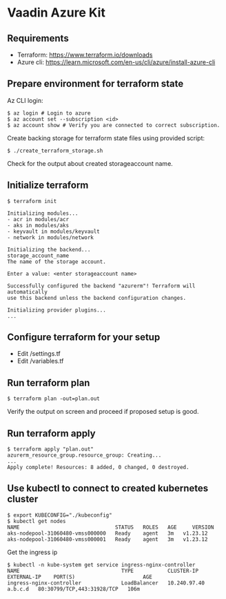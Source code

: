 # Vaadin Azure Kit
## Requirements
* Terraform: https://www.terraform.io/downloads
* Azure cli: https://learn.microsoft.com/en-us/cli/azure/install-azure-cli
## Prepare environment for terraform state

Az CLI login:

    $ az login # Login to azure
    $ az account set --subscription <id>
    $ az account show # Verify you are connected to correct subscription.

Create backing storage for terraform state files using provided script:

    $ ./create_terraform_storage.sh
Check for the output about created storageaccount name.
    
## Initialize terraform    
    $ terraform init

    Initializing modules...
    - acr in modules/acr
    - aks in modules/aks
    - keyvault in modules/keyvault
    - network in modules/network

    Initializing the backend...
    storage_account_name
    The name of the storage account.
    
    Enter a value: <enter storageaccount name>

    Successfully configured the backend "azurerm"! Terraform will automatically
    use this backend unless the backend configuration changes.

    Initializing provider plugins...
    ...
## Configure terraform for your setup
* Edit /settings.tf
* Edit /variables.tf

## Run terraform plan
    $ terraform plan -out=plan.out
Verify the output on screen and proceed if proposed setup is good.

## Run terraform apply
    $ terraform apply "plan.out"
    azurerm_resource_group.resource_group: Creating...
    ...
    Apply complete! Resources: 8 added, 0 changed, 0 destroyed.


## Use kubectl to connect to created kubernetes cluster
    $ export KUBECONFIG="./kubeconfig"
    $ kubectl get nodes
    NAME                               STATUS   ROLES   AGE     VERSION
    aks-nodepool-31060480-vmss000000   Ready    agent   3m   v1.23.12
    aks-nodepool-31060480-vmss000001   Ready    agent   3m   v1.23.12


Get the ingress ip

    $ kubectl -n kube-system get service ingress-nginx-controller 
    NAME                                 TYPE           CLUSTER-IP      EXTERNAL-IP    PORT(S)                      AGE
    ingress-nginx-controller             LoadBalancer   10.240.97.40    a.b.c.d   80:30799/TCP,443:31928/TCP   106m